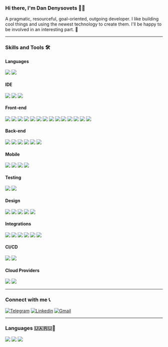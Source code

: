 ### Hi there, I'm Dan Denysovets 🧑‍💻

A pragmatic, resourceful, goal-oriented, outgoing developer. I like building cool things and using the newest technology to create them. I'll be happy to be involved in an interesting part. 🤹

---

### Skills and Tools 🛠

#### Languages

![](https://img.shields.io/badge/JavaScript-Language-informational?style=flat-square&logo=javascript&logoColor=white&color=EBD41C)
![](https://img.shields.io/badge/TypeScript-Dialect-informational?style=flat-square&logo=typescript&logoColor=white&color=3078C6)

#### IDE
![](https://img.shields.io/badge/IntelliJ_IDEA-Editor-informational?style=flat-square&logo=intellij-idea&logoColor=white&color=FD2D5E)
![](https://img.shields.io/badge/WebStorm-Editor-informational?style=flat-square&logo=webstorm&logoColor=white&color=00CED8)
![](https://img.shields.io/badge/Visual_Studio-Editor-informational?style=flat-square&logo=visual-studio-code&logoColor=white&color=218FD5)

#### Front-end
![](https://img.shields.io/badge/React_JS-Framework-informational?style=flat-square&logo=react&logoColor=white&color=61DAFB)
![](https://img.shields.io/badge/HTML-Markup_Language-informational?style=flat-square&logo=html5&logoColor=white&color=D84A24)
![](https://img.shields.io/badge/CSS-Style_Language-informational?style=flat-square&logo=css3&logoColor=white&color=2549D9)
![](https://img.shields.io/badge/LESS-Preprocessor-informational?style=flat-square&logo=less&logoColor=white&color=284A7D)
![](https://img.shields.io/badge/SASS-Preprocessor-informational?style=flat-square&logo=sass&logoColor=white&color=C26291)
![](https://img.shields.io/badge/GSAP-Animations-informational?style=flat-square&logo=greensock&logoColor=white&color=81C406)
![](https://img.shields.io/badge/Storybook-UI_Test_&_Docs-informational?style=flat-square&logo=storybook&logoColor=white&color=F2437E)
![](https://img.shields.io/badge/Ant_Design-UI_Framework-informational?style=flat-square&logo=antdesign&logoColor=white&color=0C7BF2)
![](https://img.shields.io/badge/Tailwind_UI-UI_Framework-informational?style=flat-square&logo=tailwindcss&logoColor=white&color=1DA4B1)
![](https://img.shields.io/badge/Material_Design-UI_Framework-informational?style=flat-square&logo=materialdesign&logoColor=white&color=994EEF)
![](https://img.shields.io/badge/Bootstrap-UI_Framework-informational?style=flat-square&logo=bootstrap&logoColor=white&color=6810E7)
![](https://img.shields.io/badge/D3-Data_Framework-informational?style=flat-square&logo=d3.js&logoColor=white&color=ED953D)
![](https://img.shields.io/badge/Webpack-Module_Bundler-informational?style=flat-square&logo=webpack&logoColor=white&color=87CBEE)
![](https://img.shields.io/badge/Next_JS-React_Framework-informational?style=flat-square&logo=next.js&logoColor=white&color=1B2428)

#### Back-end
![](https://img.shields.io/badge/Node.js-Framework-informational?style=flat-square&logo=node.js&logoColor=white&color=83BB05)
![](https://img.shields.io/badge/Strapi-CRM-informational?style=flat-square&logo=strapi&logoColor=white&color=4A24D4)
![](https://img.shields.io/badge/GraphQL-API-informational?style=flat-square&logo=graphql&logoColor=white&color=D931A2)
![](https://img.shields.io/badge/Apollo-API-informational?style=flat-square&logo=apollographql&logoColor=white&color=16184D)
![](https://img.shields.io/badge/MongoDB-Database-informational?style=flat-square&logo=mongodb&logoColor=white&color=51A349)
![](https://img.shields.io/badge/Insomnia-API_Design-informational?style=flat-square&logo=insomnia&logoColor=white&color=302085)

#### Mobile
![](https://img.shields.io/badge/React_Native-Framework-informational?style=flat-square&logo=react&logoColor=white&color=61DAFB)
![](https://img.shields.io/badge/Ant_Mobile-UI_Framework-informational?style=flat-square&logo=antdesign&logoColor=white&color=0C7BF2)
![](https://img.shields.io/badge/Expo_Mobile-App_Runner-informational?style=flat-square&logo=expo&logoColor=white&color=412DD3)
![](https://img.shields.io/badge/Swift_UI-UI_Framework-informational?style=flat-square&logo=swift&logoColor=white&color=04A3CB)

#### Testing
![](https://img.shields.io/badge/Jest-Testing_Library-informational?style=flat-square&logo=jest&logoColor=white&color=9C3856)
![](https://img.shields.io/badge/Cypress-Testing_Library-informational?style=flat-square&logo=cypress&logoColor=white&color=333333)

#### Design
![](https://img.shields.io/badge/Figma-informational?style=flat-square&logo=figma&logoColor=white&color=1C1C1C)
![](https://img.shields.io/badge/Invision-informational?style=flat-square&logo=invision&logoColor=white&color=D1355A)
![](https://img.shields.io/badge/Sketch-informational?style=flat-square&logo=sketch&logoColor=white&color=DE6604)
![](https://img.shields.io/badge/Adobe_XD-informational?style=flat-square&logo=adobe-xd&logoColor=white&color=430234)
![](https://img.shields.io/badge/Adobe_Photoshop-informational?style=flat-square&logo=adobe-photoshop&logoColor=white&color=011D33)

#### Integrations
![](https://img.shields.io/badge/Stripe-Payments-informational?style=flat-square&logo=stripe&logoColor=white&color=5E56F2)
![](https://img.shields.io/badge/Paypal-Payments-informational?style=flat-square&logoColor=white&color=012E80)
![](https://img.shields.io/badge/Google-Authorisation-informational?style=flat-square&logo=google&logoColor=white&color=E5AC02)
![](https://img.shields.io/badge/Facebook-Authorisation-informational?style=flat-square&logo=facebook&logoColor=white&color=3E62A9)
![](https://img.shields.io/badge/Google_Maps-Maps_Provider-Authorisation-informational?style=flat-square&logo=google&logoColor=white&color=1F9C5F)
![](https://img.shields.io/badge/Mailchimp-Emails-informational?style=flat-square&logo=mailchimp&logoColor=white&color=F2D519)

#### CI/CD
![](https://img.shields.io/badge/Github-Repository-informational?style=flat-square&logo=github&logoColor=white&color=1B1D21)
![](https://img.shields.io/badge/Github_Actions-CI|CD-informational?style=flat-square&logo=githubactions&logoColor=white&color=2181F2)

#### Cloud Providers
![](https://img.shields.io/badge/Digital_Ocean-Cloud-informational?style=flat-square&logo=digitalocean&logoColor=white&color=007AF2)
![](https://img.shields.io/badge/AWS-Cloud-informational?style=flat-square&logo=amazonaws&logoColor=white&color=F29100)


---

### Connect with me 📞

[![Telegram](https://img.shields.io/badge/Telegram-informational?style=flat-square&logo=telegram&logoColor=white&color=26A5E4)](https://t.me/dan_denysovets)
[![Linkedin](https://img.shields.io/badge/Linkedin-informational?style=flat-square&logo=linkedin&logoColor=white&color=0A66C2)](https://www.linkedin.com/in/dan-denysovets-963539187/)
[![Gmail](https://img.shields.io/badge/Gmail-informational?style=flat-square&logo=gmail&logoColor=white&color=EA4335)](https://mail.google.com/mail/u/0/?fs=1&tf=cm&source=mailto&to=bdenysovets@gmail.com)

---

### Languages 🇺🇦🇷🇺🏴󠁧󠁢󠁥󠁮󠁧󠁿

![](https://img.shields.io/badge/Ukrainian-Native-informational?style=flat-square&logo=figma&logoColor=white&color=1C1C1C)
![](https://img.shields.io/badge/Russian-Native-informational?style=flat-square&logo=figma&logoColor=white&color=1C1C1C)
![](https://img.shields.io/badge/English-Highly_Proficient-informational?style=flat-square&logo=figma&logoColor=white&color=1C1C1C)
